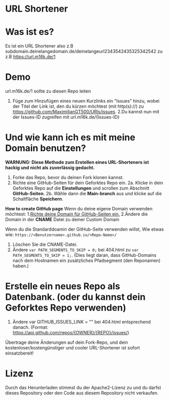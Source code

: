 # URL Shortener
# Was ist es?
Es ist ein URL Shortener also z.B subdomain.deinelangedomain.de/deinelangeurl2343542435325342542 zu z.B https://url.m16k.de/1


# Demo
url.m16k.de/1 sollte zu diesen Repo leiten

1. Füge zum Hinzufügen eines neuen Kurzlinks ein "Issues" hinzu, wobei der Titel der Link ist, den du kürzen möchtest (mit http(s)://) zu https://github.com/MaximilianGT500/URls/issues.
2.Du kannst nun mit der Issues-ID zugreifen mit url.m16k.de/{Issues-ID}


# Und wie kann ich es mit meine Domain benutzen?
**WARNUNG: Diese Methode zum Erstellen eines URL-Shorteners ist hackig und nicht als zuverlässig gedacht.**

1. Forke das Repo, bevor du deinen Fork klonen kannst.
2. Richte eine GitHub-Seiten für dein Geforktes Repo ein.
 2a. Klicke in dein Geforktes Repo auf die **Einstellungen** und scrollen zum Abschnitt **GitHub-Seiten**.
 2b. Wähle dann die **Main-branch** aus und klicke auf die Schaltfläche **Speichern**.
 
**How to create GitHub page**
Wenn du deine eigene Domain verwenden möchtest:
 1.[Richte deine Domain für GitHub-Seiten ein.](https://docs.github.com/en/free-pro-team@latest/github/working-with-github-pages/managing-a-custom-domain-for-your-github-pages-site#configuring-an-apex-domain)
 2.Ändere die Domain in der **CNAME** Datei zu deiner Custom Domain
 
Wenn du die Standarddoamin der GitHub-Seite verwenden willst, Wie etwas wie: `https://<Benutzername>.github.io/<Repo-Name>/`
 1. Löschen Sie die CNAME-Datei.
 2. Ändere `var PATH_SEGMENTS_TO_SKIP = 0;` bei 404.html zu `var PATH_SEGMENTS_TO_SKIP = 1;`.
   (Dies liegt daran, dass GitHub-Domains nach dem Hostnamen ein zusätzliches Pfadsegment (den Reponamen) haben.)

# Erstelle ein neues Repo als Datenbank. (oder du kannst dein Geforktes Repo verwenden)
 1. Ändere var GITHUB_ISSUES_LINK = "<Ihr-Github-Ausgabe-Link>"  bei 404.html entsprechend danach.
   (Format: https://api.github.com/repos/{OWNER}/{REPO}/issues/)
  
Übertrage deine Änderungen auf dein Fork-Repo, und dein kostenloser/kostengünstiger und cooler URL-Shortener ist sofort einsatzbereit!

# Lizenz
 Durch das Herunterladen stimmst du der Apache2-Lizenz zu und du darfst dieses Repository oder den Code aus diesem Repository nicht verkaufen.

